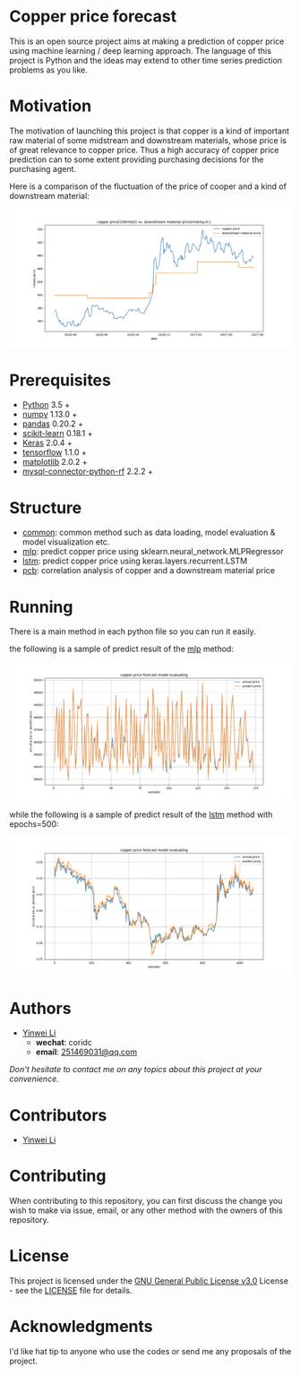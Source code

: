 # Copper price forecast

This is an open source project aims at making a prediction of copper price using machine learning / deep learning approach. The language of this project is Python and the ideas may extend to other time series prediction problems as you like.

# Motivation

The motivation of launching this project is that copper is a kind of important raw material of some midstream and downstream materials, whose price is of great relevance to copper price. Thus a high accuracy of copper price prediction can to some extent providing purchasing decisions for the purchasing agent.

Here is a comparison of the fluctuation of the price of cooper and a kind of downstream material:

![image](https://github.com/liyinwei/res/raw/master/2017/copper_price_readme_1.png)

# Prerequisites

- [Python](https://www.python.org/) 3.5 + 
- [numpy](http://www.numpy.org/) 1.13.0 + 
- [pandas](http://pandas.pydata.org/) 0.20.2 + 
- [scikit-learn](http://scikit-learn.org/stable/) 0.18.1 + 
- [Keras](https://keras.io/) 2.0.4 + 
- [tensorflow](https://www.tensorflow.org/) 1.1.0 + 
- [matplotlib](http://matplotlib.org/) 2.0.2 +
- [mysql-connector-python-rf](https://pypi.python.org/pypi/mysql-connector-python-rf) 2.2.2 + 

# Structure
- [common](https://github.com/liyinwei/copper_price_forecast/tree/master/common): common method such as data loading, model evaluation & model visualization etc.
- [mlp](https://github.com/liyinwei/copper_price_forecast/tree/master/mlp): predict copper price using sklearn.neural_network.MLPRegressor
- [lstm](https://github.com/liyinwei/copper_price_forecast/tree/master/lstm): predict copper price using keras.layers.recurrent.LSTM
- [pcb](https://github.com/liyinwei/copper_price_forecast/tree/master/pcb): correlation analysis of copper and a downstream material price

# Running
There is a main method in each python file so you can run it easily.

the following is a sample of predict result of the [mlp](https://github.com/liyinwei/copper_price_forecast/tree/master/mlp) method:

![image](https://github.com/liyinwei/res/raw/master/2017/copper_price_readme_2.png)

while the following is a sample of predict result of the [lstm](https://github.com/liyinwei/copper_price_forecast/tree/master/lstm) method with epochs=500:

![image](https://github.com/liyinwei/res/raw/master/2017/copper_price_readme_3.png)

# Authors
- [Yinwei Li](https://github.com/liyinwei)
  - **wechat**: coridc
  - **email**: 251469031@qq.com

*Don't hesitate to contact me on any topics about this project at your convenience.*


# Contributors
- [Yinwei Li](https://github.com/liyinwei)


# Contributing

When contributing to this repository, you can first discuss the change you wish to make via issue, email, or any other method with the owners of this repository.


# License

This project is licensed under the [GNU General Public License v3.0](http://www.gnu.org/licenses/gpl-3.0.html) License - see the [LICENSE](https://github.com/liyinwei/copper_price_forecast/blob/master/LICENSE) file for details.

# Acknowledgments

I'd like hat tip to anyone who use the codes or send me any proposals of the project.